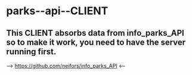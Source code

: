 # parks--api--CLIENT

## This CLIENT absorbs data from info_parks_API so to make it work, you need to have the server running first.

--> https://github.com/neifors/info_parks_API <--
